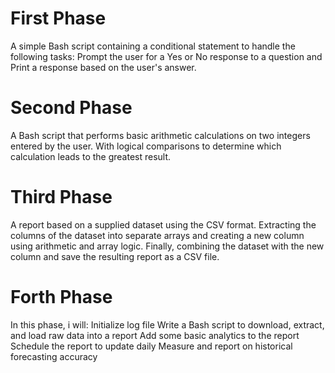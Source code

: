 # First Phase
A simple Bash script containing a conditional statement to handle the following tasks: Prompt the user for a Yes or No response to a question and Print a response based on the user's answer.


# Second Phase
A Bash script that performs basic arithmetic calculations on two integers entered by the user. With logical comparisons to determine which calculation leads to the greatest result.

# Third Phase
A report based on a supplied dataset using the CSV format.  Extracting the columns of the dataset into separate arrays and creating a new column using arithmetic and array logic. Finally, combining the dataset with the new column and save the resulting report as a CSV file.


# Forth Phase
In this phase, i will:
Initialize log file
Write a Bash script to download, extract, and load raw data into a report
Add some basic analytics to the report
Schedule the report to update daily
Measure and report on historical forecasting accuracy